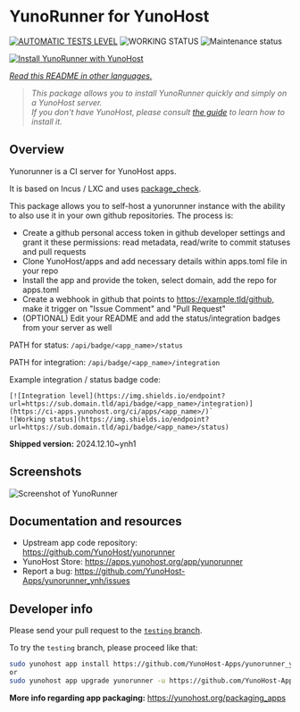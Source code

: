 <!--
N.B.: This README was automatically generated by <https://github.com/YunoHost/apps/tree/master/tools/readme_generator>
It shall NOT be edited by hand.
-->

# YunoRunner for YunoHost

[![AUTOMATIC TESTS LEVEL](https://yunorunner.tiesiog.lt/api/badge/yunorunner/integration)](https://ci-apps.yunohost.org/ci/apps/yunorunner/)
![WORKING STATUS](https://yunorunner.tiesiog.lt/api/badge/yunorunner/status)
![Maintenance status](https://apps.yunohost.org/badge/maintained/yunorunner)

[![Install YunoRunner with YunoHost](https://install-app.yunohost.org/install-with-yunohost.svg)](https://install-app.yunohost.org/?app=yunorunner)

*[Read this README in other languages.](./ALL_README.md)*

> *This package allows you to install YunoRunner quickly and simply on a YunoHost server.*  
> *If you don't have YunoHost, please consult [the guide](https://yunohost.org/install) to learn how to install it.*

## Overview

Yunorunner is a CI server for YunoHost apps.

It is based on Incus / LXC and uses [package_check](https://github.com/YunoHost/package_check).

This package allows you to self-host a yunorunner instance with the ability to also use it in your own github repositories. The process is:
- Create a github personal access token in github developer settings and grant it these permissions: read metadata, read/write to commit statuses and pull requests
- Clone YunoHost/apps and add necessary details within apps.toml file in your repo
- Install the app and provide the token, select domain, add the repo for apps.toml
- Create a webhook in github that points to https://example.tld/github, make it trigger on "Issue Comment" and "Pull Request"
- (OPTIONAL) Edit your README and add the status/integration badges from your server as well

PATH for status: `/api/badge/<app_name>/status`

PATH for integration: `/api/badge/<app_name>/integration`

Example integration / status badge code: 
```
[![Integration level](https://img.shields.io/endpoint?url=https://sub.domain.tld/api/badge/<app_name>/integration)](https://ci-apps.yunohost.org/ci/apps/<app_name>/)`
![Working status](https://img.shields.io/endpoint?url=https://sub.domain.tld/api/badge/<app_name>/status)
```

**Shipped version:** 2024.12.10~ynh1

## Screenshots

![Screenshot of YunoRunner](./doc/screenshots/screenshot.png)

## Documentation and resources

- Upstream app code repository: <https://github.com/YunoHost/yunorunner>
- YunoHost Store: <https://apps.yunohost.org/app/yunorunner>
- Report a bug: <https://github.com/YunoHost-Apps/yunorunner_ynh/issues>

## Developer info

Please send your pull request to the [`testing` branch](https://github.com/YunoHost-Apps/yunorunner_ynh/tree/testing).

To try the `testing` branch, please proceed like that:

```bash
sudo yunohost app install https://github.com/YunoHost-Apps/yunorunner_ynh/tree/testing --debug
or
sudo yunohost app upgrade yunorunner -u https://github.com/YunoHost-Apps/yunorunner_ynh/tree/testing --debug
```

**More info regarding app packaging:** <https://yunohost.org/packaging_apps>
